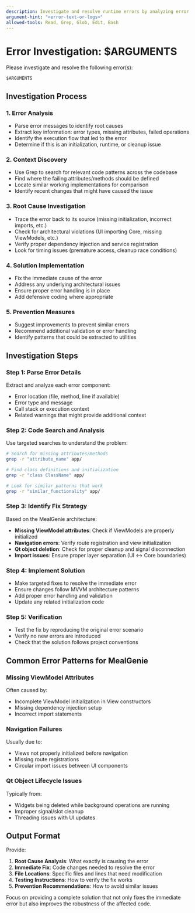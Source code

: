 ```yaml
---
description: Investigate and resolve runtime errors by analyzing error messages and finding root causes
argument-hint: "<error-text-or-logs>"
allowed-tools: Read, Grep, Glob, Edit, Bash
---
```


# Error Investigation: $ARGUMENTS

Please investigate and resolve the following error(s):

```
$ARGUMENTS
```

## Investigation Process

### 1. Error Analysis
- Parse error messages to identify root causes
- Extract key information: error types, missing attributes, failed operations
- Identify the execution flow that led to the error
- Determine if this is an initialization, runtime, or cleanup issue

### 2. Context Discovery
- Use Grep to search for relevant code patterns across the codebase
- Find where the failing attributes/methods should be defined
- Locate similar working implementations for comparison
- Identify recent changes that might have caused the issue

### 3. Root Cause Investigation
- Trace the error back to its source (missing initialization, incorrect imports, etc.)
- Check for architectural violations (UI importing Core, missing ViewModels, etc.)
- Verify proper dependency injection and service registration
- Look for timing issues (premature access, cleanup race conditions)

### 4. Solution Implementation
- Fix the immediate cause of the error
- Address any underlying architectural issues
- Ensure proper error handling is in place
- Add defensive coding where appropriate

### 5. Prevention Measures
- Suggest improvements to prevent similar errors
- Recommend additional validation or error handling
- Identify patterns that could be extracted to utilities

## Investigation Steps

### Step 1: Parse Error Details
Extract and analyze each error component:
- Error location (file, method, line if available)
- Error type and message
- Call stack or execution context
- Related warnings that might provide additional context

### Step 2: Code Search and Analysis
Use targeted searches to understand the problem:
```bash
# Search for missing attributes/methods
grep -r "attribute_name" app/

# Find class definitions and initialization
grep -r "class ClassName" app/

# Look for similar patterns that work
grep -r "similar_functionality" app/
```

### Step 3: Identify Fix Strategy
Based on the MealGenie architecture:
- **Missing ViewModel attributes**: Check if ViewModels are properly initialized
- **Navigation errors**: Verify route registration and view initialization
- **Qt object deletion**: Check for proper cleanup and signal disconnection
- **Import issues**: Ensure proper layer separation (UI ↔ Core boundaries)

### Step 4: Implement Solution
- Make targeted fixes to resolve the immediate error
- Ensure changes follow MVVM architecture patterns
- Add proper error handling and validation
- Update any related initialization code

### Step 5: Verification
- Test the fix by reproducing the original error scenario
- Verify no new errors are introduced
- Check that the solution follows project conventions

## Common Error Patterns for MealGenie

### Missing ViewModel Attributes
Often caused by:
- Incomplete ViewModel initialization in View constructors
- Missing dependency injection setup
- Incorrect import statements

### Navigation Failures
Usually due to:
- Views not properly initialized before navigation
- Missing route registrations
- Circular import issues between UI components

### Qt Object Lifecycle Issues
Typically from:
- Widgets being deleted while background operations are running
- Improper signal/slot cleanup
- Threading issues with UI updates

## Output Format

Provide:
1. **Root Cause Analysis**: What exactly is causing the error
2. **Immediate Fix**: Code changes needed to resolve the error
3. **File Locations**: Specific files and lines that need modification
4. **Testing Instructions**: How to verify the fix works
5. **Prevention Recommendations**: How to avoid similar issues

Focus on providing a complete solution that not only fixes the immediate error but also improves the robustness of the affected code.
